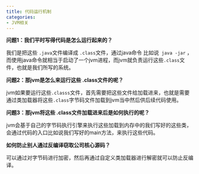 ```yaml
---
title: 代码运行机制
categories: 
- JVM相关
---
```


**问题1：我们平时写得代码是怎么运行起来的？**

我们是把这些 `.java`文件编译成 `.class`文件，通过java命令 比如说` java -jar` ，而使用java命令就相当于启动了一个jvm进程，而jvm就负责运行这些`.class`文件，也就是我们所写的系统。

**问题2：那jvm是怎么来运行这些 .class文件的呢？**

jvm如果要运行这些`.classs`文件，首先需要把这些文件给加载进来，也就是需要通过类加载器将这些`.class`字节码文件加载到jvm当中然后供后续代码使用。

**问题3：那jvm将这些 .class文件加载进来后是如何执行的呢？**

jvm会基于自己的字节码执行引擎来执行这些加载到内存中的我们写好的这些类，会通过代码的入口比如说我们写好的main方法，来执行这些代码。

**如何防止别人通过反编译窃取公司核心源码？**

可以通过对字节码进行加密，然后再通过自定义类加载器进行解密就可以防止反编译。